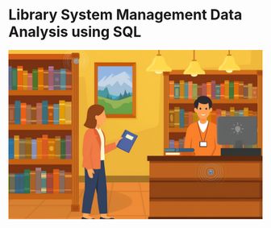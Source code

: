 # Library System Management  Data Analysis using SQL

![Library logo](https://github.com/arkatava-saha/EDA_PROJECT/blob/main/Library%20logo.jpeg)
